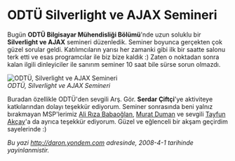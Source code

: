 # ODTÜ Silverlight ve AJAX Semineri
Bugün **ODTÜ Bilgisayar Mühendisliği Bölümü**'nde uzun soluklu bir
**Silverlight ve AJAX** semineri düzenledik. Seminer boyunca gerçekten
çok güzel sorular geldi. Katılımcıların yarısı her zamanki gibi ilk bir
saatte salonu terk etti ve esas programcılar ile biz bize kaldık :)
Zaten o noktadan sonra kalan ilgili dinleyiciler ile sanırım seminer 10
saat bile sürse sorun olmazdı.

![ODTÜ, Silverlight ve AJAX
Semineri](media/ODTU_Silverlight_ve_AJAX_Semineri/01042008_1.jpg)\
*ODTÜ, Silverlight ve AJAX Semineri*

Buradan özellikle ODTÜ'den sevgili Arş. Gör. **Serdar Çiftçi**'ye
aktiviteye katkılarından dolayı teşekkür ediyorum. Seminer sonrasında
beni yalnız bırakmayan MSP'lerimiz [Ali Rıza
Babaoğlan](http://www.alibabaoglan.com/), [Murat
Duman](http://www.muratduman.net/) ve sevgili [Tayfun
Akçay](http://www.tayfunakcay.com/)'a da ayrıca teşekkür ediyorum. Güzel
ve eğlenceli bir akşam geçirdim sayelerinde :)



*Bu yazi http://daron.yondem.com adresinde, 2008-4-1 tarihinde yayinlanmistir.*
